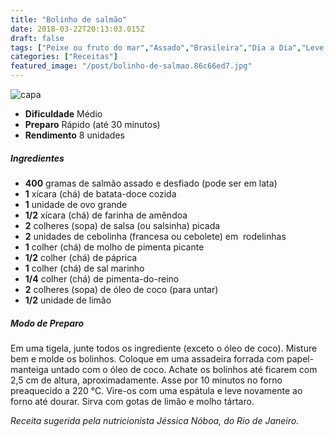 ```yaml
---
title: "Bolinho de salmão"
date: 2018-03-22T20:13:03.015Z
draft: false
tags: ["Peixe ou fruto do mar","Assado","Brasileira","Dia a Dia","Leve e Saudável","Alimentação saudável","receita saudável","Receitas","Receitas simples e fáceis","Salmão"]
categories: ["Receitas"]
featured_image: "/post/bolinho-de-salmao.86c66ed7.jpg"
---
```


![capa](/post/bolinho-de-salmao.86c66ed7.jpg)

*   **Dificuldade** Médio
*   **Preparo** Rápido (até 30 minutos)
*   **Rendimento** 8 unidades

##### Ingredientes

*   **400** gramas de salmão assado e desfiado (pode ser em lata)
*   **1** xícara (chá) de batata-doce cozida
*   **1** unidade de ovo grande
*   **1/2** xícara (chá) de farinha de amêndoa
*   **2** colheres (sopa) de salsa (ou salsinha) picada
*   **2** unidades de cebolinha (francesa ou cebolete) em  rodelinhas 
*   **1** colher (chá) de molho de pimenta picante
*   **1/2** colher (chá) de páprica
*   **1** colher (chá) de sal marinho
*   **1/4** colher (chá) de pimenta-do-reino
*   **2** colheres (sopa) de óleo de coco (para untar)
*   **1/2** unidade de limão

##### Modo de Preparo

Em uma tigela, junte todos os ingrediente (exceto o óleo de coco). Misture bem e molde os bolinhos. Coloque em uma assadeira forrada com papel-manteiga untado com o óleo de coco. Achate os bolinhos até ficarem com 2,5 cm de altura, aproximadamente. Asse por 10 minutos no forno preaquecido a 220 °C. Vire-os com uma espátula e leve novamente ao forno até dourar. Sirva com gotas de limão e molho tártaro.

_Receita sugerida pela nutricionista Jéssica Nóboa, do Rio de Janeiro._
